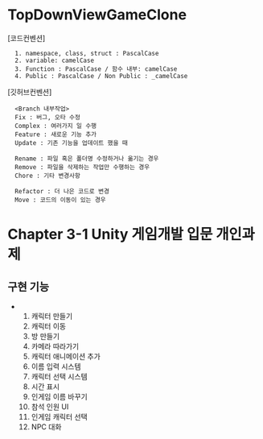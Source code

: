 # TopDownViewGameClone

[코드컨벤션]

      1. namespace, class, struct : PascalCase
      2. variable: camelCase
      3. Function : PascalCase / 함수 내부: camelCase
      4. Public : PascalCase / Non Public : _camelCase

[깃허브컨벤션]

      <Branch 내부작업>
      Fix : 버그, 오타 수정
      Complex : 여러가지 일 수행
      Feature : 새로운 기능 추가
      Update : 기존 기능을 업데이트 했을 때
      
      Rename : 파일 혹은 폴더명 수정하거나 옮기는 경우
      Remove : 파일을 삭제하는 작업만 수행하는 경우
      Chore : 기타 변경사항
      
      Refactor : 더 나은 코드로 변경
      Move : 코드의 이동이 있는 경우

# Chapter 3-1 Unity 게임개발 입문 개인과제

## 구현 기능
- 1. 캐릭터 만들기
  2. 캐릭터 이동
  3. 방 만들기
  4. 카메라 따라가기
  5. 캐릭터 애니메이션 추가
  6. 이름 입력 시스템
  7. 캐릭터 선택 시스템
  8. 시간 표시
  9. 인게임 이름 바꾸기
  10. 참석 인원 UI
  11. 인게임 캐릭터 선택
  12. NPC 대화
